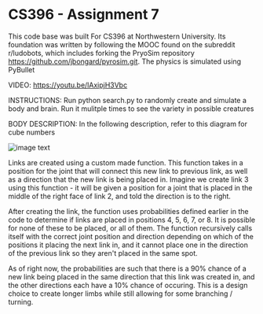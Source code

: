 # CS396 - Assignment 7
This code base was built For CS396 at Northwestern University. Its foundation was written by following the MOOC found on the subreddit r/ludobots, which includes forking the PryoSim repository https://github.com/jbongard/pyrosim.git. The physics is simulated using PyBullet

VIDEO: 
https://youtu.be/lAxipjH3Vbc

INSTRUCTIONS: 
Run python search.py to randomly create and simulate a body and brain. Run it mulitple times to see the variety in possible creatures

BODY DESCRIPTION:
In the following description, refer to this diagram for cube numbers

![image text](https://imgur.com/a/70W5W4A)

Links are created using a custom made function. This function takes in a position for the joint that will connect this new link to previous link, as well as a direction that the new link is being placed in. Imagine we create link 3 using this function - it will be given a position for a joint that is placed in the middle of the right face of link 2, and told the direction is to the right. 

After creating the link, the function uses probabilities defined earlier in the code to determine if links are placed in positions 4, 5, 6, 7, or 8. It is possible for none of these to be placed, or all of them. The function recursively calls itself with the correct joint position and direction depending on which of the positions it placing the next link in, and it cannot place one in the direction of the previous link so they aren't placed in the same spot. 

As of right now, the probabilities are such that there is a 90% chance of a new link being placed in the same direction that this link was created in, and the other directions each have a 10% chance of occuring. This is a design choice to create longer limbs while still allowing for some branching / turning.

